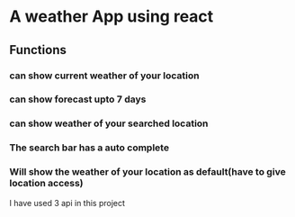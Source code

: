 <h1>A weather App using react</h1>

<h2>Functions</h2>
<h3>can show current weather of your location</h3>
<h3>can show forecast upto 7 days</h3>
<h3>can show weather of your searched location</h3>
<h3>The search bar has a auto complete</h3>
<h3>Will show the weather of your location as default(have to give location access)</h3>


<p>I have used 3 api in this project<p>